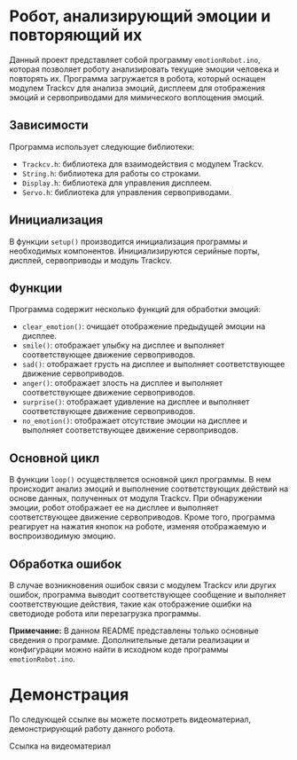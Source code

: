 # Робот, анализирующий эмоции и повторяющий их

Данный проект представляет собой программу `emotionRobot.ino`, которая позволяет роботу анализировать текущие эмоции человека и повторять их. Программа загружается в робота, который оснащен модулем Trackcv для анализа эмоций, дисплеем для отображения эмоций и сервоприводами для мимического воплощения эмоций.

## Зависимости

Программа использует следующие библиотеки:

- `Trackcv.h`: библиотека для взаимодействия с модулем Trackcv.
- `String.h`: библиотека для работы со строками.
- `Display.h`: библиотека для управления дисплеем.
- `Servo.h`: библиотека для управления сервоприводами.

## Инициализация

В функции `setup()` производится инициализация программы и необходимых компонентов. Инициализируются серийные порты, дисплей, сервоприводы и модуль Trackcv.

## Функции

Программа содержит несколько функций для обработки эмоций:

- `clear_emotion()`: очищает отображение предыдущей эмоции на дисплее.
- `smile()`: отображает улыбку на дисплее и выполняет соответствующее движение сервоприводов.
- `sad()`: отображает грусть на дисплее и выполняет соответствующее движение сервоприводов.
- `anger()`: отображает злость на дисплее и выполняет соответствующее движение сервоприводов.
- `surprise()`: отображает удивление на дисплее и выполняет соответствующее движение сервоприводов.
- `no_emotion()`: отображает отсутствие эмоции на дисплее и выполняет соответствующее движение сервоприводов.

## Основной цикл

В функции `loop()` осуществляется основной цикл программы. В нем происходит анализ эмоций и выполнение соответствующих действий на основе данных, полученных от модуля Trackcv. При обнаружении эмоции, робот отображает ее на дисплее и выполняет соответствующее движение сервоприводов. Кроме того, программа реагирует на нажатия кнопок на роботе, изменяя отображаемую и воспроизводимую эмоцию.

## Обработка ошибок

В случае возникновения ошибок связи с модулем Trackcv или других ошибок, программа выводит соответствующее сообщение и выполняет соответствующие действия, такие как отображение ошибки на светодиоде робота или перезагрузка программы.

**Примечание:** В данном README представлены только основные сведения о программе. Дополнительные детали реализации и конфигурации можно найти в исходном коде программы `emotionRobot.ino`.

# Демонстрация

По следующей ссылке вы можете посмотреть видеоматериал, демонстрирующий работу данного робота.

Ссылка на видеоматериал